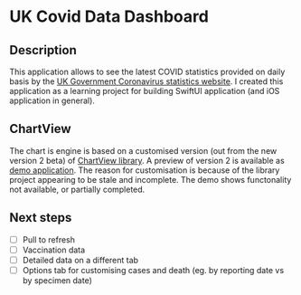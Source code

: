 #  UK Covid Data Dashboard

## Description

This application allows to see the latest COVID statistics provided on daily basis by the [UK Government Coronavirus statistics website](https://coronavirus.data.gov.uk). I created this application as a learning project for building SwiftUI application (and iOS application in general).

## ChartView

The chart is engine is based on a customised version (out from the new version 2 beta) of [ChartView library](https://github.com/AppPear/ChartView). A preview of version 2 is available as [demo application](https://github.com/AppPear/ChartViewV2Demo). The reason for customisation is because of the library project appearing to be stale and incomplete. The demo shows functonality not available, or partially completed.

## Next steps

- [ ] Pull to refresh
- [ ] Vaccination data
- [ ] Detailed data on a different tab
- [ ] Options tab for customising cases and death (eg. by reporting date vs by specimen date) 
